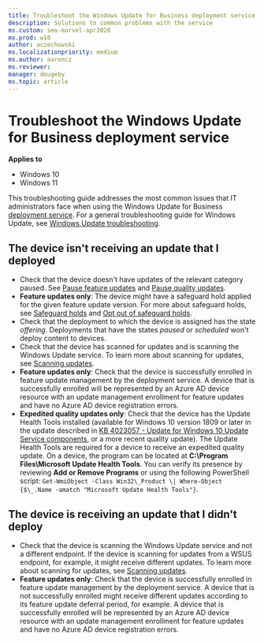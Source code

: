 ```yaml
---
title: Troubleshoot the Windows Update for Business deployment service
description: Solutions to common problems with the service
ms.custom: seo-marvel-apr2020
ms.prod: w10
author: aczechowski
ms.localizationpriority: medium
ms.author: aaroncz
ms.reviewer:
manager: dougeby
ms.topic: article
---
```




# Troubleshoot the Windows Update for Business deployment service

**Applies to**

-   Windows 10
-   Windows 11

This troubleshooting guide addresses the most common issues that IT administrators face when using the Windows Update for Business [deployment service](deployment-service-overview.md). For a general troubleshooting guide for Windows Update, see [Windows Update troubleshooting](windows-update-troubleshooting.md).

## The device isn't receiving an update that I deployed

- Check that the device doesn't have updates of the relevant category paused. See [Pause feature updates](waas-configure-wufb.md#pause-feature-updates) and [Pause quality updates](waas-configure-wufb.md#pause-quality-updates).
- **Feature updates only**: The device might have a safeguard hold applied for the given feature update version. For more about safeguard holds, see [Safeguard holds](safeguard-holds.md) and [Opt out of safeguard holds](safeguard-opt-out.md).
- Check that the deployment to which the device is assigned has the state *offering*. Deployments that have the states *paused* or *scheduled* won't deploy content to devices.
- Check that the device has scanned for updates and is scanning the Windows Update service. To learn more about scanning for updates, see [Scanning updates](how-windows-update-works.md#scanning-updates).
- **Feature updates only**: Check that the device is successfully enrolled in feature update management by the deployment service. A device that is successfully enrolled will be represented by an Azure AD device resource with an update management enrollment for feature updates and have no Azure AD device registration errors.
-  **Expedited quality updates only**: Check that the device has the Update Health Tools installed (available for Windows 10 version 1809 or later in the update described in [KB 4023057 - Update for Windows 10 Update Service components](https://support.microsoft.com/topic/kb4023057-update-for-windows-10-update-service-components-fccad0ca-dc10-2e46-9ed1-7e392450fb3a), or a more recent quality update). The Update Health Tools are required for a device to receive an expedited quality update. On a device, the program can be located at **C:\\Program Files\\Microsoft Update Health Tools**. You can verify its presence by reviewing **Add or Remove Programs** or using the following PowerShell script: `Get-WmiObject -Class Win32\_Product \| Where-Object {$\_.Name -amatch "Microsoft Update Health Tools"}`.

## The device is receiving an update that I didn't deploy

- Check that the device is scanning the Windows Update service and not a different endpoint. If the device is scanning for updates from a WSUS endpoint, for example, it might receive different updates. To learn more about scanning for updates, see [Scanning updates](how-windows-update-works.md#scanning-updates).
- **Feature updates only**: Check that the device is successfully enrolled in feature update management by the deployment service. A device that is not successfully enrolled might receive different updates according to its feature update deferral period, for example. A device that is successfully enrolled will be represented by an Azure AD device resource with an update management enrollment for feature updates and have no Azure AD device registration errors.
